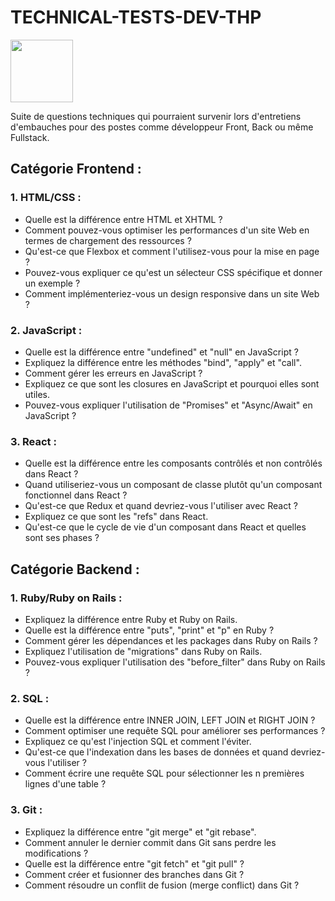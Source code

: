 
# TECHNICAL-TESTS-DEV-THP

<a href="https://www.thehackingproject.org/">
    <img src="https://www.thehackingproject.org/packs/media/images/logo/20210910-THP-Logo_color_transparent-7bcda2eebdfc9e089cfe84bda563a4e7.png" style="height:100px">
</a>
<br/>

Suite de questions techniques qui pourraient survenir lors d'entretiens d'embauches pour des postes comme développeur Front, Back ou même Fullstack.

## Catégorie Frontend :

### 1. HTML/CSS :

- Quelle est la différence entre HTML et XHTML ?
- Comment pouvez-vous optimiser les performances d'un site Web en termes de chargement des ressources ?
- Qu'est-ce que Flexbox et comment l'utilisez-vous pour la mise en page ?
- Pouvez-vous expliquer ce qu'est un sélecteur CSS spécifique et donner un exemple ?
- Comment implémenteriez-vous un design responsive dans un site Web ?

### 2. JavaScript :

- Quelle est la différence entre "undefined" et "null" en JavaScript ?
- Expliquez la différence entre les méthodes "bind", "apply" et "call".
- Comment gérer les erreurs en JavaScript ?
- Expliquez ce que sont les closures en JavaScript et pourquoi elles sont utiles.
- Pouvez-vous expliquer l'utilisation de "Promises" et "Async/Await" en JavaScript ?

### 3. React :

- Quelle est la différence entre les composants contrôlés et non contrôlés dans React ?
- Quand utiliseriez-vous un composant de classe plutôt qu'un composant fonctionnel dans React ?
- Qu'est-ce que Redux et quand devriez-vous l'utiliser avec React ?
- Expliquez ce que sont les "refs" dans React.
- Qu'est-ce que le cycle de vie d'un composant dans React et quelles sont ses phases ?
## Catégorie Backend :

### 1. Ruby/Ruby on Rails :

- Expliquez la différence entre Ruby et Ruby on Rails.
- Quelle est la différence entre "puts", "print" et "p" en Ruby ?
- Comment gérer les dépendances et les packages dans Ruby on Rails ?
- Expliquez l'utilisation de "migrations" dans Ruby on Rails.
- Pouvez-vous expliquer l'utilisation des "before_filter" dans Ruby on Rails ?

### 2. SQL :

- Quelle est la différence entre INNER JOIN, LEFT JOIN et RIGHT JOIN ?
- Comment optimiser une requête SQL pour améliorer ses performances ?
- Expliquez ce qu'est l'injection SQL et comment l'éviter.
- Qu'est-ce que l'indexation dans les bases de données et quand devriez-vous l'utiliser ?
- Comment écrire une requête SQL pour sélectionner les n premières lignes d'une table ?

### 3. Git :

- Expliquez la différence entre "git merge" et "git rebase".
- Comment annuler le dernier commit dans Git sans perdre les modifications ?
- Quelle est la différence entre "git fetch" et "git pull" ?
- Comment créer et fusionner des branches dans Git ?
- Comment résoudre un conflit de fusion (merge conflict) dans Git ?
